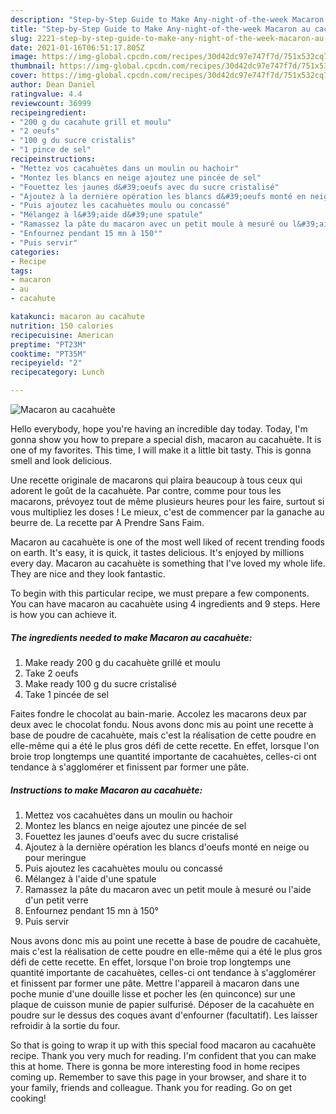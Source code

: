 ```yaml
---
description: "Step-by-Step Guide to Make Any-night-of-the-week Macaron au cacahuète"
title: "Step-by-Step Guide to Make Any-night-of-the-week Macaron au cacahuète"
slug: 2221-step-by-step-guide-to-make-any-night-of-the-week-macaron-au-cacahuete
date: 2021-01-16T06:51:17.805Z
image: https://img-global.cpcdn.com/recipes/30d42dc97e747f7d/751x532cq70/macaron-au-cacahuete-photo-principale-de-la-recette.jpg
thumbnail: https://img-global.cpcdn.com/recipes/30d42dc97e747f7d/751x532cq70/macaron-au-cacahuete-photo-principale-de-la-recette.jpg
cover: https://img-global.cpcdn.com/recipes/30d42dc97e747f7d/751x532cq70/macaron-au-cacahuete-photo-principale-de-la-recette.jpg
author: Dean Daniel
ratingvalue: 4.4
reviewcount: 36999
recipeingredient:
- "200 g du cacahute grill et moulu"
- "2 oeufs"
- "100 g du sucre cristalis"
- "1 pince de sel"
recipeinstructions:
- "Mettez vos cacahuètes dans un moulin ou hachoir"
- "Montez les blancs en neige ajoutez une pincée de sel"
- "Fouettez les jaunes d&#39;oeufs avec du sucre cristalisé"
- "Ajoutez à la dernière opération les blancs d&#39;oeufs monté en neige ou pour meringue"
- "Puis ajoutez les cacahuètes moulu ou concassé"
- "Mélangez à l&#39;aide d&#39;une spatule"
- "Ramassez la pâte du macaron avec un petit moule à mesuré ou l&#39;aide d&#39;un petit verre"
- "Enfournez pendant 15 mn à 150°"
- "Puis servir"
categories:
- Recipe
tags:
- macaron
- au
- cacahute

katakunci: macaron au cacahute 
nutrition: 150 calories
recipecuisine: American
preptime: "PT23M"
cooktime: "PT35M"
recipeyield: "2"
recipecategory: Lunch

---
```



![Macaron au cacahuète](https://img-global.cpcdn.com/recipes/30d42dc97e747f7d/751x532cq70/macaron-au-cacahuete-photo-principale-de-la-recette.jpg)

Hello everybody, hope you're having an incredible day today. Today, I'm gonna show you how to prepare a special dish, macaron au cacahuète. It is one of my favorites. This time, I will make it a little bit tasty. This is gonna smell and look delicious.

Une recette originale de macarons qui plaira beaucoup à tous ceux qui adorent le goût de la cacahuète. Par contre, comme pour tous les macarons, prévoyez tout de même plusieurs heures pour les faire, surtout si vous multipliez les doses ! Le mieux, c&#39;est de commencer par la ganache au beurre de. La recette par A Prendre Sans Faim.

Macaron au cacahuète is one of the most well liked of recent trending foods on earth. It's easy, it is quick, it tastes delicious. It's enjoyed by millions every day. Macaron au cacahuète is something that I've loved my whole life. They are nice and they look fantastic.


To begin with this particular recipe, we must prepare a few components. You can have macaron au cacahuète using 4 ingredients and 9 steps. Here is how you can achieve it.

<!--inarticleads1-->

##### The ingredients needed to make Macaron au cacahuète:

1. Make ready 200 g du cacahuète grillé et moulu
1. Take 2 oeufs
1. Make ready 100 g du sucre cristalisé
1. Take 1 pincée de sel


Faites fondre le chocolat au bain-marie. Accolez les macarons deux par deux avec le chocolat fondu. Nous avons donc mis au point une recette à base de poudre de cacahuète, mais c&#39;est la réalisation de cette poudre en elle-même qui a été le plus gros défi de cette recette. En effet, lorsque l&#39;on broie trop longtemps une quantité importante de cacahuètes, celles-ci ont tendance à s&#39;agglomérer et finissent par former une pâte. 

<!--inarticleads2-->

##### Instructions to make Macaron au cacahuète:

1. Mettez vos cacahuètes dans un moulin ou hachoir
1. Montez les blancs en neige ajoutez une pincée de sel
1. Fouettez les jaunes d&#39;oeufs avec du sucre cristalisé
1. Ajoutez à la dernière opération les blancs d&#39;oeufs monté en neige ou pour meringue
1. Puis ajoutez les cacahuètes moulu ou concassé
1. Mélangez à l&#39;aide d&#39;une spatule
1. Ramassez la pâte du macaron avec un petit moule à mesuré ou l&#39;aide d&#39;un petit verre
1. Enfournez pendant 15 mn à 150°
1. Puis servir


Nous avons donc mis au point une recette à base de poudre de cacahuète, mais c&#39;est la réalisation de cette poudre en elle-même qui a été le plus gros défi de cette recette. En effet, lorsque l&#39;on broie trop longtemps une quantité importante de cacahuètes, celles-ci ont tendance à s&#39;agglomérer et finissent par former une pâte. Mettre l&#39;appareil à macaron dans une poche munie d&#39;une douille lisse et pocher les (en quinconce) sur une plaque de cuisson munie de papier sulfurisé. Déposer de la cacahuète en poudre sur le dessus des coques avant d&#39;enfourner (facultatif). Les laisser refroidir à la sortie du four. 

So that is going to wrap it up with this special food macaron au cacahuète recipe. Thank you very much for reading. I'm confident that you can make this at home. There is gonna be more interesting food in home recipes coming up. Remember to save this page in your browser, and share it to your family, friends and colleague. Thank you for reading. Go on get cooking!
